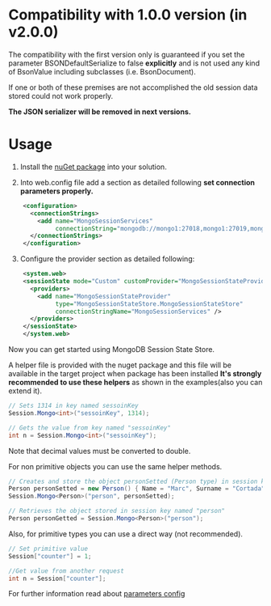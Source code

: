 Compatibility with 1.0.0 version (in v2.0.0)
============================================

The compatibility with the first version only is guaranteed if you set the parameter BSONDefaultSerialize to false **explicitly**
and is not used any kind of BsonValue including subclasses (i.e. BsonDocument).

If one or both of these premises are not accomplished the old session data stored could not work properly.

**The JSON serializer will be removed in next versions.**

Usage
=====

1. Install the [nuGet package](https://www.nuget.org/packages/MongoSessionStateStore/) into your solution.

2. Into web.config file add a <connectionStrings> section as detailed following **set connection parameters properly.**
```xml
    <configuration>
      <connectionStrings>
        <add name="MongoSessionServices"
             connectionString="mongodb://mongo1:27018,mongo1:27019,mongo1:27020/?connect=replicaset"/>
      </connectionStrings>
    </configuration>
```

3. Configure the <sessionState> provider section as detailed following:
```xml
    <system.web>
    <sessionState mode="Custom" customProvider="MongoSessionStateProvider">
      <providers>
        <add name="MongoSessionStateProvider"
             type="MongoSessionStateStore.MongoSessionStateStore"
             connectionStringName="MongoSessionServices" />
      </providers>
    </sessionState>
    </system.web>
```

Now you can get started using MongoDB Session State Store. 

A helper file is provided with the nuget package and this file will be available in the target project when package has been installed 
**It's strongly recommended to use these helpers** as shown in the examples(also you can extend it).

```C#
// Sets 1314 in key named sessoinKey
Session.Mongo<int>("sessoinKey", 1314);

// Gets the value from key named "sessoinKey"
int n = Session.Mongo<int>("sessoinKey");
```

Note that decimal values must be converted to double.

For non primitive objects you can use the same helper methods.

```C#
// Creates and store the object personSetted (Person type) in session key named person
Person personSetted = new Person() { Name = "Marc", Surname = "Cortada", City = "Barcelona" };
Session.Mongo<Person>("person", personSetted);

// Retrieves the object stored in session key named "person"
Person personGetted = Session.Mongo<Person>("person");
```

Also, for primitive types you can use a direct way (not recommended).

```C#
// Set primitive value
Session["counter"] = 1;

//Get value from another request
int n = Session["counter"];
```

For further information read about [parameters config](https://github.com/MarkCBB/MongoDB-ASP.NET-Session-State-Store/wiki/Web.config-parameters#parameters-detail)
